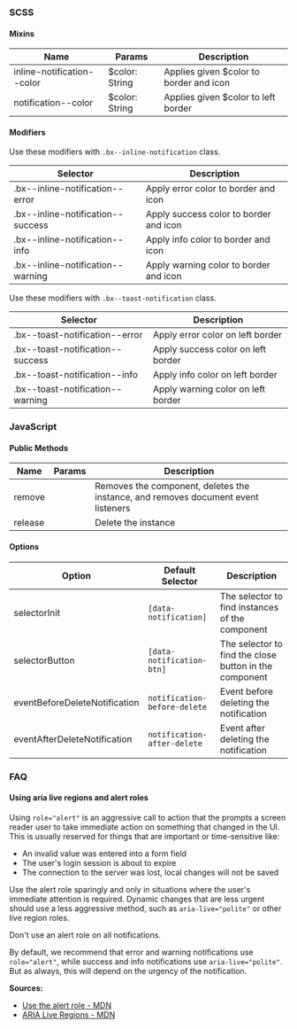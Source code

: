 ### SCSS

#### Mixins

| Name                       | Params         | Description                             |
|----------------------------|----------------|-----------------------------------------|
| inline-notification--color | $color: String | Applies given $color to border and icon |
| notification--color        | $color: String | Applies given $color to left border     |


#### Modifiers

Use these modifiers with `.bx--inline-notification` class.

| Selector                         | Description                        |
|----------------------------------|------------------------------------|
| .bx--inline-notification--error   | Apply error color to border and icon   |
| .bx--inline-notification--success | Apply success color to border and icon |
| .bx--inline-notification--info    | Apply info color to border and icon    |
| .bx--inline-notification--warning | Apply warning color to border and icon |

Use these modifiers with `.bx--toast-notification` class.

| Selector                         | Description                        |
|----------------------------------|------------------------------------|
| .bx--toast-notification--error   | Apply error color on left border   |
| .bx--toast-notification--success | Apply success color on left border |
| .bx--toast-notification--info    | Apply info color on left border    |
| .bx--toast-notification--warning | Apply warning color on left border |

### JavaScript

#### Public Methods

| Name    | Params | Description                                                                       |
|---------|--------|-----------------------------------------------------------------------------------|
| remove  |        | Removes the component, deletes the instance, and removes document event listeners |
| release |        | Delete the instance                                                               |


#### Options

| Option                        | Default Selector             | Description                                               |
|-------------------------------|------------------------------|-----------------------------------------------------------|
| selectorInit                  | `[data-notification]`        | The selector to find instances of the component           |
| selectorButton                | `[data-notification-btn]`    | The selector to find the close button in the component    |
| eventBeforeDeleteNotification | `notification-before-delete` | Event before deleting the notification                    |
| eventAfterDeleteNotification  | `notification-after-delete`  | Event after deleting the notification                     |


### FAQ 

#### Using aria live regions and alert roles

Using `role="alert"` is an aggressive call to action that the prompts a screen reader user to take immediate action on something that changed in the UI. This is usually reserved for things that are important or time-sensitive like:

- An invalid value was entered into a form field 
- The user's login session is about to expire
- The connection to the server was lost, local changes will not be saved

Use the alert role sparingly and only in situations where the user's immediate attention is required. 
Dynamic changes that are less urgent should use a less aggressive method, such as `aria-live="polite"` or other live region roles. 

Don't use an alert role on all notifications.

By default, we recommend that error and warning notifications use `role="alert"`, while success and info notifications use `aria-live="polite"`. 
But as always, this will depend on the urgency of the notification. 

**Sources:**
- [Use the alert role - MDN](https://developer.mozilla.org/en-US/docs/Web/Accessibility/ARIA/ARIA_Techniques/Using_the_alert_role)
- [ARIA Live Regions - MDN](https://developer.mozilla.org/en-US/docs/Web/Accessibility/ARIA/ARIA_Live_Regions)
